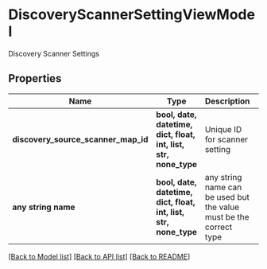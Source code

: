 # DiscoveryScannerSettingViewModel

Discovery Scanner Settings

## Properties
Name | Type | Description | Notes
------------ | ------------- | ------------- | -------------
**discovery_source_scanner_map_id** | **bool, date, datetime, dict, float, int, list, str, none_type** | Unique ID for scanner setting | [optional] 
**any string name** | **bool, date, datetime, dict, float, int, list, str, none_type** | any string name can be used but the value must be the correct type | [optional]

[[Back to Model list]](../README.md#documentation-for-models) [[Back to API list]](../README.md#documentation-for-api-endpoints) [[Back to README]](../README.md)


